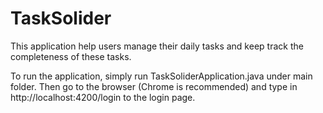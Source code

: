 # TaskSolider

This application help users manage their daily tasks and keep track the completeness of these tasks.

To run the application, simply run TaskSoliderApplication.java under main folder.
Then go to the browser (Chrome is recommended) and type in http://localhost:4200/login to the login page.
